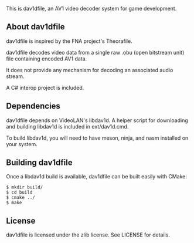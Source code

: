 This is dav1dfile, an AV1 video decoder system for game development.

About dav1dfile
----------------
dav1dfile is inspired by the FNA project's Theorafile.

dav1dfile decodes video data from a single raw .obu (open bitstream unit) file containing encoded AV1 data.

It does not provide any mechanism for decoding an associated audio stream.

A C# interop project is included.

Dependencies
------------
dav1dfile depends on VideoLAN's libdav1d. A helper script for downloading and building libdav1d is included in ext/dav1d.cmd.

To build libdav1d, you will need to have meson, ninja, and nasm installed on your system.

Building dav1dfile
-------------------
Once a libdav1d build is available, dav1dfile can be built easily with CMake:

	$ mkdir build/
	$ cd build
	$ cmake ../
	$ make

License
-------
dav1dfile is licensed under the zlib license. See LICENSE for details.
